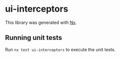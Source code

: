 # ui-interceptors

This library was generated with [Nx](https://nx.dev).

## Running unit tests

Run `nx test ui-interceptors` to execute the unit tests.
